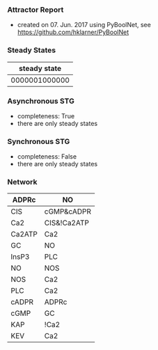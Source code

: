 

### Attractor Report
 * created on 07. Jun. 2017 using PyBoolNet, see https://github.com/hklarner/PyBoolNet

### Steady States
| steady state  |
| ------------- | 
| 0000001000000 |

### Asynchronous STG
 * completeness: True
 * there are only steady states

### Synchronous STG
 * completeness: False
 * there are only steady states

### Network
| ADPRc   | NO                 |
| ------- | ------------------ |
| CIS     | cGMP&cADPR | InsP3 |
| Ca2     | CIS&!Ca2ATP        |
| Ca2ATP  | Ca2                |
| GC      | NO                 |
| InsP3   | PLC                |
| NO      | NOS                |
| NOS     | Ca2                |
| PLC     | Ca2                |
| cADPR   | ADPRc              |
| cGMP    | GC                 |
| KAP     | !Ca2               |
| KEV     | Ca2                |

